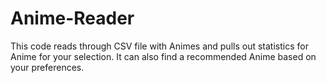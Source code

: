 # Anime-Reader
This code reads through CSV file with Animes and pulls out statistics for Anime for your selection. It can also find a recommended Anime based on your preferences. 
